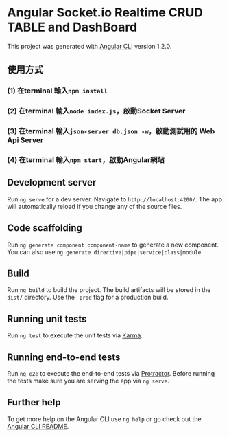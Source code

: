 # Angular Socket.io Realtime CRUD TABLE and DashBoard

This project was generated with [Angular CLI](https://github.com/angular/angular-cli) version 1.2.0.

## 使用方式
### (1) 在terminal 輸入`npm install`
### (2) 在terminal 輸入`node index.js`，啟動Socket Server
### (3) 在terminal 輸入`json-server db.json -w`，啟動測試用的 Web Api Server
### (4) 在terminal 輸入`npm start`，啟動Angular網站

## Development server

Run `ng serve` for a dev server. Navigate to `http://localhost:4200/`. The app will automatically reload if you change any of the source files.

## Code scaffolding

Run `ng generate component component-name` to generate a new component. You can also use `ng generate directive|pipe|service|class|module`.

## Build

Run `ng build` to build the project. The build artifacts will be stored in the `dist/` directory. Use the `-prod` flag for a production build.

## Running unit tests

Run `ng test` to execute the unit tests via [Karma](https://karma-runner.github.io).

## Running end-to-end tests

Run `ng e2e` to execute the end-to-end tests via [Protractor](http://www.protractortest.org/).
Before running the tests make sure you are serving the app via `ng serve`.

## Further help

To get more help on the Angular CLI use `ng help` or go check out the [Angular CLI README](https://github.com/angular/angular-cli/blob/master/README.md).
